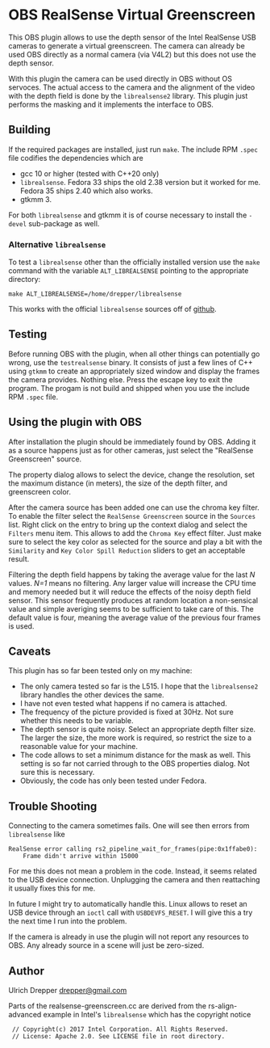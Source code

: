 OBS RealSense Virtual Greenscreen
=================================

This OBS plugin allows to use the depth sensor of the Intel RealSense USB cameras to
generate a virtual greenscreen.  The camera can already be used OBS directly as a
normal camera (via V4L2) but this does not use the depth sensor.

With this plugin the camera can be used directly in OBS without OS servoces.  The actual access to the camera
and the alignment of the video with the depth field is done by the `librealsense2`
library.  This plugin just performs the masking and it implements the interface to
OBS.


Building
--------

If the required packages are installed, just run `make`.  The include RPM `.spec`
file codifies the dependencies which are
- gcc 10 or higher (tested with C++20 only)
- `librealsense`.  Fedora 33 ships the old 2.38 version but it worked for me.  Fedora 35 ships 2.40 which also works.
- gtkmm 3.

For both `librealsense` and gtkmm it is of course necessary to install the `-devel`
sub-package as well.


### Alternative `librealsense`

To test a `librealsense` other than the officially installed version use the
`make` command with the variable `ALT_LIBREALSENSE` pointing to the appropriate
directory:

    make ALT_LIBREALSENSE=/home/drepper/librealsense

This works with the official `librealsense` sources off of [github](https://github.com/IntelRealSense/librealsense.git).


Testing
-------

Before running OBS with the plugin, when all other things can potentially go wrong,
use the `testrealsense` binary.  It consists of just a few lines of C++ using
`gtkmm` to create an appropriately sized window and display the frames the camera
provides.  Nothing else.  Press the escape key to exit the program.  The progam
is not build and shipped when you use the include RPM `.spec` file.


Using the plugin with OBS
-------------------------

After installation the plugin should be immediately found by OBS.  Adding it as a source happens
just as for other cameras, just select the "RealSense Greenscreen" source.

The property dialog allows to select the device, change the resolution, set the
maximum distance (in meters), the size of the depth filter,  and greenscreen color.

After the camera source has been added one can use the chroma key filter.  To enable
the filter select the `RealSense Greenscreen` source in the `Sources` list.  Right
click on the entry to bring up the context dialog and select the `Filters` menu item.
This allows to add the `Chroma Key` effect filter.  Just make sure to select the
key color as selected for the source and play a bit with the `Similarity` and
`Key Color Spill Reduction` sliders to get an acceptable result.

Filtering the depth field happens by taking the average value for the last
*N* values.  *N=1* means no filtering.  Any larger value will increase the
CPU time and memory needed but it will reduce the effects of the noisy
depth field sensor.  This sensor frequently produces at random location a
non-sensical value and simple averiging seems to be sufficient to take
care of this.  The default value is four, meaning the average value of the
previous four frames is used.


Caveats
-------

This plugin has so far been tested only on my machine:

- The only camera tested so far is the L515.  I hope that the `librealsense2`
  library handles the other devices the same.
- I have not even tested what happens if no camera is attached.
- The frequency of the picture provided is fixed at 30Hz.  Not sure
  whether this needs to be variable.
- The depth sensor is quite noisy.  Select an appropriate depth filter
  size.  The larger the size, the more work is required, so restrict
  the size to a reasonable value for your machine.
- The code allows to set a minimum distance for the mask as well.  This
  setting is so far not carried through to the OBS properties dialog.
  Not sure this is necessary.
- Obviously, the code has only been tested under Fedora.


Trouble Shooting
----------------

Connecting to the camera sometimes fails.  One will see then errors
from `librealsense` like

    RealSense error calling rs2_pipeline_wait_for_frames(pipe:0x1ffabe0):
        Frame didn't arrive within 15000

For me this does not mean a problem in the code.  Instead, it seems
related to the USB device connection.  Unplugging the camera and then
reattaching it usually fixes this for me.

In future I might try to automatically handle this.  Linux allows to reset
an USB device through an `ioctl` call with `USBDEVFS_RESET`.  I will give
this a try the next time I run into the problem.


If the camera is already in use the plugin will not report any resources
to OBS.  Any already source in a scene will just be zero-sized.


Author
------
Ulrich Drepper <drepper@gmail.com>

Parts of the realsense-greenscreen.cc are derived from the rs-align-advanced
example in Intel's `librealsense` which has the copyright notice

     // Copyright(c) 2017 Intel Corporation. All Rights Reserved.
     // License: Apache 2.0. See LICENSE file in root directory.
